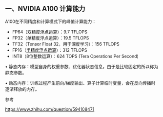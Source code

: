 ## 一、NVIDIA A100 计算能力

A100在不同精度和计算模式下的峰值计算能力：

- FP64（双精度[浮点运算](https://zhida.zhihu.com/search?content_id=653563632&content_type=Answer&match_order=1&q=浮点运算&zhida_source=entity)）：9.7 TFLOPS
- FP32（单精度浮点运算）：19.5 TFLOPS
- TF32（Tensor Float 32，用于深度学习）：156 TFLOPS
- FP16（[半精度浮点运算](https://zhida.zhihu.com/search?content_id=653563632&content_type=Answer&match_order=1&q=半精度浮点运算&zhida_source=entity)）：312 TFLOPS
- INT8（8位整数运算）：624 TOPS (Tera Operations Per Second)



• 静态内存：模型自身的权重参数、优化器状态信息，由于是比较固定的所以称为静态参数。

• 动态内存：训练过程产生前向/梯度输出、算子计算临时变量，会在反向传播时逐渐释放的内存。  



参考

https://www.zhihu.com/question/594108471